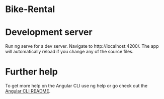 # Bike-Rental

# Development server
Run ng serve for a dev server. Navigate to http://localhost:4200/. The app will automatically reload if you change any of the source files.

# Further help
To get more help on the Angular CLI use ng help or go check out the [Angular CLI README](https://github.com/angular/angular-cli/blob/master/README.md).
